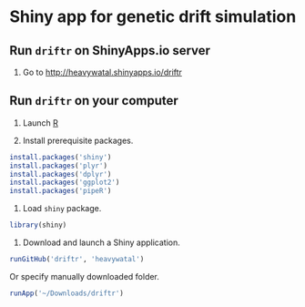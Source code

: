 Shiny app for genetic drift simulation
================================================================================

Run `driftr` on ShinyApps.io server
--------------------------------------------------------------------------------

1. Go to http://heavywatal.shinyapps.io/driftr


Run `driftr` on your computer
--------------------------------------------------------------------------------

1. Launch [R](http://cran.rstudio.com/)

1. Install prerequisite packages.

  ```r
  install.packages('shiny')
  install.packages('plyr')
  install.packages('dplyr')
  install.packages('ggplot2')
  install.packages('pipeR')
  ```

1. Load `shiny` package.

  ```r
  library(shiny)
  ```

1. Download and launch a Shiny application.

  ```r
  runGitHub('driftr', 'heavywatal')
  ```

  Or specify manually downloaded folder.

  ```r
  runApp('~/Downloads/driftr')
  ```
